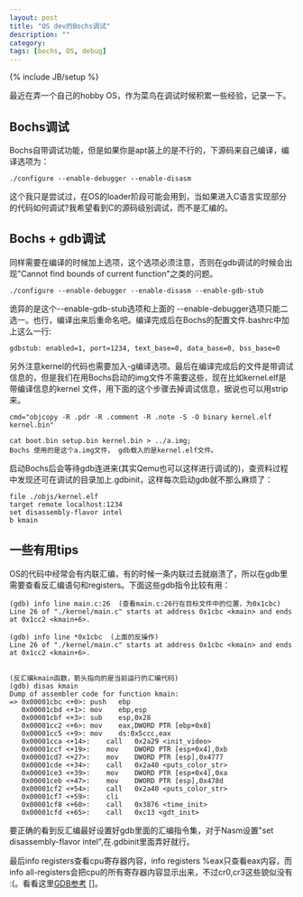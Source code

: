 ```yaml
---
layout: post
title: "OS dev的Bochs调试"
description: ""
category: 
tags: [bochs, OS, debug]
---
```

{% include JB/setup %}

最近在弄一个自己的hobby OS，作为菜鸟在调试时候积累一些经验，记录一下。

## Bochs调试

Bochs自带调试功能，但是如果你是apt装上的是不行的，下源码来自己编译，编译选项为：

    ./configure --enable-debugger --enable-disasm


这个我只是尝试过，在OS的loader阶段可能会用到，当如果进入C语言实现部分的代码如何调试?我希望看到C的源码级别调试，而不是汇编的。

## Bochs + gdb调试

同样需要在编译的时候加上选项，这个选项必须注意，否则在gdb调试的时候会出现"Cannot find bounds of current function"之类的问题。

    ./configure --enable-debugger --enable-disasm --enable-gdb-stub
 
诡异的是这个--enable-gdb-stub选项和上面的 --enable-debugger选项只能二选一。也行，编译出来后重命名吧。编译完成后在Bochs的配置文件.bashrc中加上这么一行:

    gdbstub: enabled=1, port=1234, text_base=0, data_base=0, bss_base=0


另外注意kernel的代码也需要加入-g编译选项。最后在编译完成后的文件是带调试信息的，但是我们在用Bochs启动的img文件不需要这些，现在比如kernel.elf是带编译信息的kernel
文件，用下面的这个步骤去掉调试信息，据说也可以用strip来。

    cmd="objcopy -R .pdr -R .comment -R .note -S -O binary kernel.elf kernel.bin"

    cat boot.bin setup.bin kernel.bin > ../a.img;
    Bochs 使用的是这个a.img文件， gdb载入的是kernel.elf文件。

启动Bochs后会等待gdb连进来(其实Qemu也可以这样进行调试的)，查资料过程中发现还可在调试的目录加上.gdbinit，这样每次启动gdb就不那么麻烦了：

    file ./objs/kernel.elf
    target remote localhost:1234
    set disassembly-flavor intel
    b kmain

## 一些有用tips

OS的代码中经常会有内联汇编，有的时候一条内联过去就崩溃了，所以在gdb里需要查看反汇编语句和registers。下面这些gdb指令比较有用：

    (gdb) info line main.c:26  (查看main.c:26行在目标文件中的位置，为0x1cbc) 
    Line 26 of "./kernel/main.c" starts at address 0x1cbc <kmain> and ends at 0x1cc2 <kmain+6>.

    (gdb) info line *0x1cbc  (上面的反操作)
    Line 26 of "./kernel/main.c" starts at address 0x1cbc <kmain> and ends at 0x1cc2 <kmain+6>.


    (反汇编kmain函数，箭头指向的是当前运行的汇编代码)
    (gdb) disas kmain  
    Dump of assembler code for function kmain:
    => 0x00001cbc <+0>:	push   ebp
       0x00001cbd <+1>:	mov    ebp,esp
       0x00001cbf <+3>:	sub    esp,0x28
       0x00001cc2 <+6>:	mov    eax,DWORD PTR [ebp+0x8]
       0x00001cc5 <+9>:	mov    ds:0x5ccc,eax
       0x00001cca <+14>:	call   0x2a29 <init_video>
       0x00001ccf <+19>:	mov    DWORD PTR [esp+0x4],0xb
       0x00001cd7 <+27>:	mov    DWORD PTR [esp],0x4777
       0x00001cde <+34>:	call   0x2a40 <puts_color_str>
       0x00001ce3 <+39>:	mov    DWORD PTR [esp+0x4],0xa
       0x00001ceb <+47>:	mov    DWORD PTR [esp],0x478d
       0x00001cf2 <+54>:	call   0x2a40 <puts_color_str>
       0x00001cf7 <+59>:	cli    
       0x00001cf8 <+60>:	call   0x3876 <time_init>
       0x00001cfd <+65>:	call   0xc13 <gdt_init>
    
要正确的看到反汇编最好设置好gdb里面的汇编指令集，对于Nasm设置"set disassembly-flavor intel",在.gdbinit里面弄好就行。

最后info registers查看cpu寄存器内容，info registers %eax只查看eax内容，而
info all-registers会把cpu的所有寄存器内容显示出来，不过cr0,cr3这些貌似没有 :(。看看这里[GDB参考] []。


[GDB参考]:  http://www.delorie.com/gnu/docs/gdb/gdb_50.html  "GDB参考"
